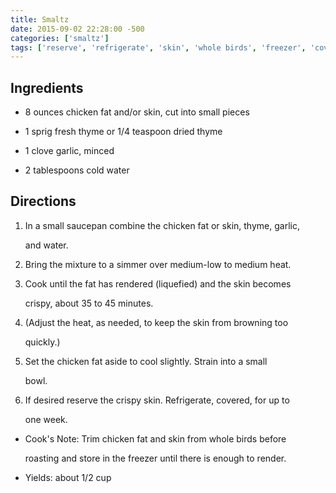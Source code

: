 ```yaml
---
title: Smaltz
date: 2015-09-02 22:28:00 -500
categories: ['smaltz']
tags: ['reserve', 'refrigerate', 'skin', 'whole birds', 'freezer', 'covered', 'dried thyme', 'heat', 'keep', 'strain', 'cool', 'roasting', 'render', 'saucepan', 'chicken fat', 'water', 'crispy', 'trim', 'browning', 'simmer', 'liquefied', 'bowl', 'smaltz', 'yields', 'fresh thyme', 'garlic']
---
```


## Ingredients



-   8 ounces chicken fat and/or skin, cut into small pieces

-   1 sprig fresh thyme or 1/4 teaspoon dried thyme

-   1 clove garlic, minced

-   2 tablespoons cold water



## Directions



1.  In a small saucepan combine the chicken fat or skin, thyme, garlic,

    and water.

2.  Bring the mixture to a simmer over medium-low to medium heat.

3.  Cook until the fat has rendered (liquefied) and the skin becomes

    crispy, about 35 to 45 minutes.

4.  (Adjust the heat, as needed, to keep the skin from browning too

    quickly.)

5.  Set the chicken fat aside to cool slightly. Strain into a small

    bowl.

6.  If desired reserve the crispy skin. Refrigerate, covered, for up to

    one week.



-   Cook\'s Note: Trim chicken fat and skin from whole birds before

    roasting and store in the freezer until there is enough to render.


-   Yields: about 1/2 cup

